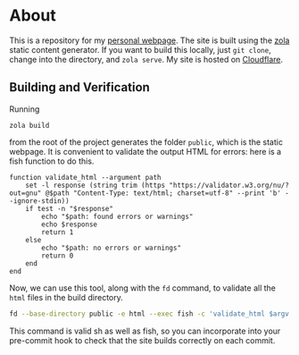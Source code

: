 # About
This is a repository for my [personal webpage](https://rutar.org).
The site is built using the [zola](https://www.getzola.org/documentation/getting-started/installation/) static content generator.
If you want to build this locally, just `git clone`, change into the directory, and `zola serve`.
My site is hosted on [Cloudflare](https://pages.cloudflare.com/).

## Building and Verification
Running
```
zola build
```
from the root of the project generates the folder `public`, which is the static webpage.
It is convenient to validate the output HTML for errors: here is a fish function to do this.
```fish
function validate_html --argument path
    set -l response (string trim (https "https://validator.w3.org/nu/?out=gnu" @$path "Content-Type: text/html; charset=utf-8" --print 'b' --ignore-stdin))
    if test -n "$response"
        echo "$path: found errors or warnings"
        echo $response
        return 1
    else
        echo "$path: no errors or warnings"
        return 0
    end
end
```
Now, we can use this tool, along with the `fd` command, to validate all the `html` files in the build directory.
```sh
fd --base-directory public -e html --exec fish -c 'validate_html $argv' {}
```
This command is valid sh as well as fish, so you can incorporate into your pre-commit hook to check that the site builds correctly on each commit.
